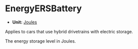 # EnergyERSBattery <Badge text="int" />

*  **Unit:** [Joules](https://en.wikipedia.org/wiki/Joule)

Applies to cars that use hybrid drivetrains with electric storage.

The energy storage level in Joules.
